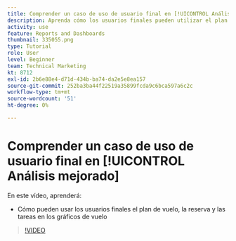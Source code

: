 ```yaml
---
title: Comprender un caso de uso de usuario final en [!UICONTROL Análisis mejorado]
description: Aprenda cómo los usuarios finales pueden utilizar el plan de vuelo, la subcontratación y las tareas en los gráficos de vuelo.
activity: use
feature: Reports and Dashboards
thumbnail: 335055.png
type: Tutorial
role: User
level: Beginner
team: Technical Marketing
kt: 8712
exl-id: 2b6e88e4-d71d-434b-ba74-da2e5e8ea157
source-git-commit: 252ba3ba44f22519a35899fcda9c6bca597a6c2c
workflow-type: tm+mt
source-wordcount: '51'
ht-degree: 0%

---
```


# Comprender un caso de uso de usuario final en [!UICONTROL Análisis mejorado]

En este vídeo, aprenderá:

* Cómo pueden usar los usuarios finales el plan de vuelo, la reserva y las tareas en los gráficos de vuelo

>[!VIDEO](https://video.tv.adobe.com/v/335055/?quality=12)
